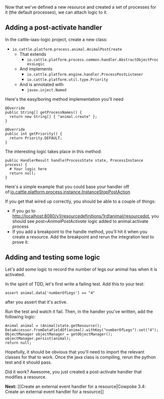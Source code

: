 Now that we've defined a new resource and created a set of processes for it (the default processes), we can attach logic to it.

## Adding a post-activate handler
In the cattle-iaas-logic project, create a new class: 

* ```io.cattle.platform.process.animal.AnimalPostCreate``` 
  * That extends 
    * ```io.cattle.platform.process.common.handler.AbstractObjectProcessLogic``` 
  * And implements 
    * ```io.cattle.platform.engine.handler.ProcessPostListener```
    * ```io.cattle.platform.util.type.Priority```
  * And is annotated with
    * ```javax.inject.Named```


Here's the easy/boring method implementation you'll need
```
@Override
public String[] getProcessNames() {
  return new String[] { "animal.create" };
}

@Override
public int getPriority() {
  return Priority.DEFAULT;
}
```

The interesting logic takes place in this method:
```
public HandlerResult handle(ProcessState state, ProcessInstance process) {
  # Your logic here
  return null;
}
```
Here's a simple example that you could base your handler off of:[io.cattle.platform.process.instance.InstanceStopPostAction](https://github.com/rancherio/cattle/blob/e8f6206a13a4a8590ec0d9e2a71ac17ade896b04/code/iaas/logic/src/main/java/io/cattle/platform/process/instance/InstanceStopPostAction.java)

If you get that wired up correctly, you should be able to a couple of things:

* If you go to [http://localhost:8080/v1/resourcedefinitions/1rd!animal/resourcedot](http://localhost:8080/v1/resourcedefinitions/1rd!animal/resourcedot), you should see *post=AnimalPostActivate* logic added to animal.activate process
* If you add a breakpoint to the handle method, you'll hit it when you create a resource. Add the breakpoint and rerun the integration test to prove it.

## Adding and testing some logic
Let's add some logic to record the number of legs our animal has when it is activated.

In the spirit of TDD, let's first write a failing test. Add this to your test:
```
assert animal.data['numberOfLegs'] == "4"
```
after you assert that it's active.

Run the test and watch it fail. Then, in the handler you've written, add the following logic:
```
Animal animal = (Animal)state.getResource();
DataAccessor.fromDataFieldOf(animal).withKey("numberOfLegs").set("4");
ObjectManager objectManager = getObjectManager();
objectManager.persist(animal);
return null;
```

Hopefully, it should be obvious that you'll need to import the relevant classes for that to work. Once the java class is compiling, rerun the python test and it should pass.

Did it work? Awesome, you just created a post-activate handler that modifies a resource.

**Next:** [[Create an external event handler for a resource|Cowpoke 3.4: Create an external event handler for a resource]]
